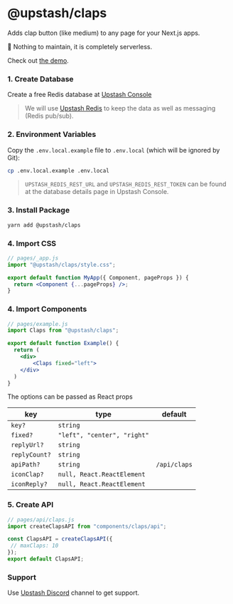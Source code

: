 # @upstash/claps

Adds clap button (like medium) to any page for your Next.js apps.

💯 Nothing to maintain, it is completely serverless.

Check out [the demo](https://upstash-claps.vercel.app).

### 1. Create Database

Create a free Redis database at [Upstash Console](https://console.upstash.com)

> We will use [Upstash Redis](https://upstash.com) to keep the data as well as
> messaging (Redis pub/sub).

### 2. Environment Variables

Copy the `.env.local.example` file to `.env.local` (which will be ignored by
Git):

```bash
cp .env.local.example .env.local
```

> `UPSTASH_REDIS_REST_URL` and `UPSTASH_REDIS_REST_TOKEN` can be found at the
> database details page in Upstash Console.

### 3. Install Package

```bash
yarn add @upstash/claps
```

### 4. Import CSS

```jsx
// pages/_app.js
import "@upstash/claps/style.css";

export default function MyApp({ Component, pageProps }) {
  return <Component {...pageProps} />;
}
```

### 4. Import Components

```jsx
// pages/example.js
import Claps from "@upstash/claps";

export default function Example() {
  return (
    <div>
        <Claps fixed="left">
    </div>
  )
}
```

The options can be passed as React props

| key           | type                        | default      |
| ------------- | --------------------------- | ------------ |
| `key?`        | `string`                    |              |
| `fixed?`      | `"left", "center", "right"` |              |
| `replyUrl?`   | `string`                    |              |
| `replyCount?` | `string`                    |              |
| `apiPath?`    | `string`                    | `/api/claps` |
| `iconClap?`   | `null, React.ReactElement`  |              |
| `iconReply?`  | `null, React.ReactElement`  |              |

### 5. Create API

```js
// pages/api/claps.js
import createClapsAPI from "components/claps/api";

const ClapsAPI = createClapsAPI({
 // maxClaps: 10
});
export default ClapsAPI;
```

### Support

Use [Upstash Discord](https://upstash.com/discord) channel to get support.
